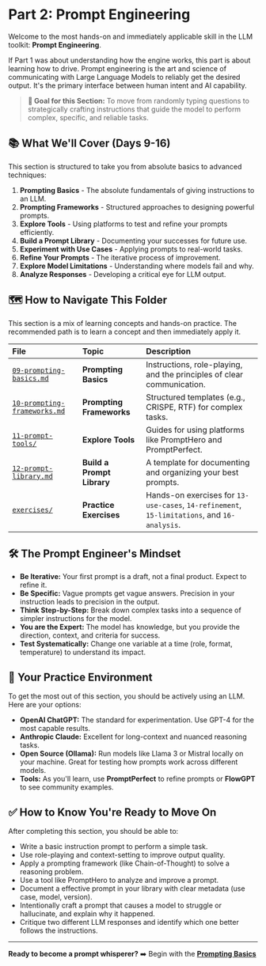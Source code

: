 # Part 2: Prompt Engineering

Welcome to the most hands-on and immediately applicable skill in the LLM toolkit: **Prompt Engineering**.

If Part 1 was about understanding how the engine works, this part is about learning how to drive. Prompt engineering is the art and science of communicating with Large Language Models to reliably get the desired output. It's the primary interface between human intent and AI capability.

> **🎯 Goal for this Section:** To move from randomly typing questions to strategically crafting instructions that guide the model to perform complex, specific, and reliable tasks.

## 📚 What We'll Cover (Days 9-16)

This section is structured to take you from absolute basics to advanced techniques:

1.  **Prompting Basics** - The absolute fundamentals of giving instructions to an LLM.
2.  **Prompting Frameworks** - Structured approaches to designing powerful prompts.
3.  **Explore Tools** - Using platforms to test and refine your prompts efficiently.
4.  **Build a Prompt Library** - Documenting your successes for future use.
5.  **Experiment with Use Cases** - Applying prompts to real-world tasks.
6.  **Refine Your Prompts** - The iterative process of improvement.
7.  **Explore Model Limitations** - Understanding where models fail and why.
8.  **Analyze Responses** - Developing a critical eye for LLM output.

## 🗺️ How to Navigate This Folder

This section is a mix of learning concepts and hands-on practice. The recommended path is to learn a concept and then immediately apply it.

| File | Topic | Description |
| :--- | :--- | :--- |
| [`09-prompting-basics.md`](./09-prompting-basics.md) | **Prompting Basics** | Instructions, role-playing, and the principles of clear communication. |
| [`10-prompting-frameworks.md`](./10-prompting-frameworks.md) | **Prompting Frameworks** | Structured templates (e.g., CRISPE, RTF) for complex tasks. |
| [`11-prompt-tools/`](./11-prompt-tools/) | **Explore Tools** | Guides for using platforms like PromptHero and PromptPerfect. |
| [`12-prompt-library.md`](./12-prompt-library.md) | **Build a Prompt Library** | A template for documenting and organizing your best prompts. |
| [`exercises/`](./exercises/) | **Practice Exercises** | Hands-on exercises for `13-use-cases`, `14-refinement`, `15-limitations`, and `16-analysis`. |

## 🛠️ The Prompt Engineer's Mindset

*   **Be Iterative:** Your first prompt is a draft, not a final product. Expect to refine it.
*   **Be Specific:** Vague prompts get vague answers. Precision in your instruction leads to precision in the output.
*   **Think Step-by-Step:** Break down complex tasks into a sequence of simpler instructions for the model.
*   **You are the Expert:** The model has knowledge, but you provide the direction, context, and criteria for success.
*   **Test Systematically:** Change one variable at a time (role, format, temperature) to understand its impact.

## 🧪 Your Practice Environment

To get the most out of this section, you should be actively using an LLM. Here are your options:

*   **OpenAI ChatGPT:** The standard for experimentation. Use GPT-4 for the most capable results.
*   **Anthropic Claude:** Excellent for long-context and nuanced reasoning tasks.
*   **Open Source (Ollama):** Run models like Llama 3 or Mistral locally on your machine. Great for testing how prompts work across different models.
*   **Tools:** As you'll learn, use **PromptPerfect** to refine prompts or **FlowGPT** to see community examples.

## ✅ How to Know You're Ready to Move On

After completing this section, you should be able to:

*   Write a basic instruction prompt to perform a simple task.
*   Use role-playing and context-setting to improve output quality.
*   Apply a prompting framework (like Chain-of-Thought) to solve a reasoning problem.
*   Use a tool like PromptHero to analyze and improve a prompt.
*   Document a effective prompt in your library with clear metadata (use case, model, version).
*   Intentionally craft a prompt that causes a model to struggle or hallucinate, and explain why it happened.
*   Critique two different LLM responses and identify which one better follows the instructions.

---

**Ready to become a prompt whisperer?** ➡️ Begin with the **[Prompting Basics](./09-prompting-basics.md)**